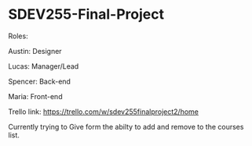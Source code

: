# SDEV255-Final-Project

Roles: 

Austin: Designer

Lucas: Manager/Lead

Spencer: Back-end

Maria: Front-end

Trello link: https://trello.com/w/sdev255finalproject2/home

Currently trying to Give form the abilty to add and remove to the courses list.
